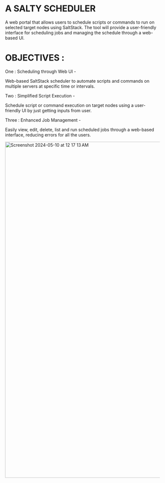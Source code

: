 # A SALTY SCHEDULER

A web portal that allows users to schedule scripts or commands to run on selected target nodes using SaltStack. The tool will provide a user-friendly interface for scheduling jobs and managing the schedule through a web-based UI. 

# OBJECTIVES :
One : Scheduling through Web UI -  

Web-based SaltStack scheduler to automate scripts and commands on multiple servers at specific time or intervals.  
  
Two : Simplified Script Execution -   

Schedule script or command execution on target nodes using a user-friendly UI by just getting inputs from user.  
  
Three : Enhanced Job Management -  
 
Easily view, edit, delete, list and run scheduled jobs through a web-based interface, reducing errors for all the users.
  
<img width="1092" alt="Screenshot 2024-05-10 at 12 17 13 AM" src="https://github.com/ananyaaaaww/SaltStack_Job_Scheduler_with_Web/assets/134645478/935dc417-e4a0-4962-a642-e8fd1d1ab08e">
